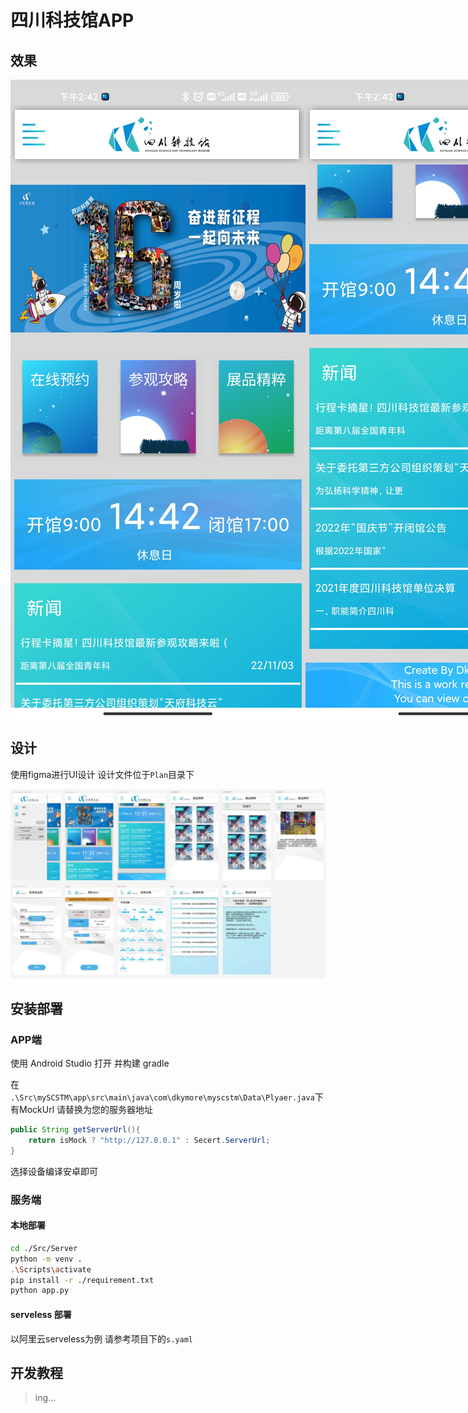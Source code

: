 # 四川科技馆APP

## 效果
<div style="display: flex;flex-wrap: nowrap;flex-direction: row;">
<img src="./Plan/Show/1.jpg" alt="image"/>
<img src="./Plan/Show/2.jpg" alt="image"/>
<img src="./Plan/Show/3.jpg" alt="image"/>
<img src="./Plan/Show/4.jpg" alt="image"/>
<img src="./Plan/Show/5.jpg" alt="image"/>
<img src="./Plan/Show/6.jpg" alt="image"/>
<img src="./Plan/Show/7.jpg" alt="image"/>
<img src="./Plan/Show/8.jpg" alt="image"/>
</div>


## 设计

使用figma进行UI设计 设计文件位于`Plan`目录下

![image](./Plan/ui.jpg)

## 安装部署

### APP端

使用 Android Studio 打开 并构建 gradle

在 `.\Src\mySCSTM\app\src\main\java\com\dkymore\myscstm\Data\Plyaer.java`下有MockUrl 请替换为您的服务器地址

```java
public String getServerUrl(){
	return isMock ? "http://127.0.0.1" : Secert.ServerUrl;
}
```

选择设备编译安卓即可

### 服务端

#### 本地部署

```bash
cd ./Src/Server
python -m venv .
.\Scripts\activate
pip install -r ./requirement.txt
python app.py
```

#### serveless 部署

以阿里云serveless为例 请参考项目下的`s.yaml`

## 开发教程

> ing...

